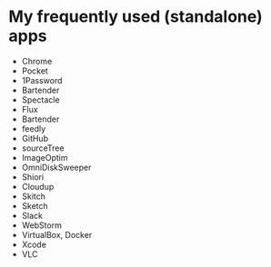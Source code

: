 # My frequently used (standalone) apps

* Chrome
* Pocket
* 1Password
* Bartender
* Spectacle
* Flux
* Bartender
* feedly
* GitHub
* sourceTree
* ImageOptim
* OmniDiskSweeper
* Shiori
* Cloudup
* Skitch
* Sketch
* Slack
* WebStorm
* VirtualBox, Docker
* Xcode
* VLC
